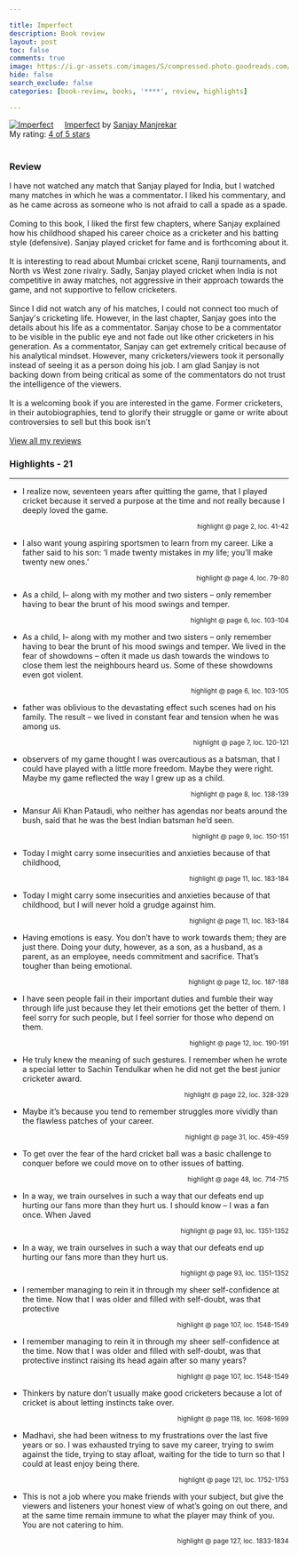 ```yaml
---

title: Imperfect
description: Book review
layout: post
toc: false
comments: true
image: https://i.gr-assets.com/images/S/compressed.photo.goodreads.com/books/1521875423l/37500863.jpg
hide: false
search_exclude: false
categories: [book-review, books, '****', review, highlights]

---
```

<a href="https://www.goodreads.com/book/show/37500863-imperfect" style="float: left; padding-right: 20px"><img border="0" alt="Imperfect" src="https://i.gr-assets.com/images/S/compressed.photo.goodreads.com/books/1521875423l/37500863.jpg" /></a><a href="https://www.goodreads.com/book/show/37500863-imperfect">Imperfect</a> by <a href="https://www.goodreads.com/author/show/7464174.Sanjay_Manjrekar">Sanjay Manjrekar</a><br/>
My rating: <a href="https://www.goodreads.com/review/show/3676699881">4 of 5 stars</a><br /><br />

### Review

I have not watched any match that Sanjay played for India, but I watched many matches in which he was a commentator. I liked his commentary, and as he came across as someone who is not afraid to call a spade as a spade. <br /><br />Coming to this book, I liked the first few chapters, where Sanjay explained how his childhood shaped his career choice as a cricketer and his batting style (defensive). Sanjay played cricket for fame and is forthcoming about it. <br /><br />It is interesting to read about Mumbai cricket scene, Ranji tournaments, and North vs West zone rivalry. Sadly, Sanjay played cricket when India is not competitive in away matches, not aggressive in their approach towards the game, and not supportive to fellow cricketers. <br /><br />Since I did not watch any of his matches, I could not connect too much of Sanjay's cricketing life. However, in the last chapter, Sanjay goes into the details about his life as a commentator. Sanjay chose to be a commentator to be visible in the public eye and not fade out like other cricketers in his generation. As a commentator, Sanjay can get extremely critical because of his analytical mindset. However, many cricketers/viewers took it personally instead of seeing it as a person doing his job. I am glad Sanjay is not backing down from being critical as some of the commentators do not trust the intelligence of the viewers. <br /><br />It is a welcoming book if you are interested in the game. Former cricketers, in their autobiographies, tend to glorify their struggle or game or write about controversies to sell but this book isn't
<br/><br/>
<a href="https://www.goodreads.com/review/list/110304968-ravi">View all my reviews</a>

### Highlights - 21

---

* I realize now, seventeen years after quitting the game, that I played cricket because it served a purpose at the time and not really because I deeply loved the game.

<p style="text-align: right;"><sup>highlight @ page 2, loc. 41-42</sup></p>

* I also want young aspiring sportsmen to learn from my career. Like a father said to his son: ‘I made twenty mistakes in my life; you’ll make twenty new ones.’

<p style="text-align: right;"><sup>highlight @ page 4, loc. 79-80</sup></p>

* As a child, I– along with my mother and two sisters – only remember having to bear the brunt of his mood swings and temper.

<p style="text-align: right;"><sup>highlight @ page 6, loc. 103-104</sup></p>

* As a child, I– along with my mother and two sisters – only remember having to bear the brunt of his mood swings and temper. We lived in the fear of showdowns – often it made us dash towards the windows to close them lest the neighbours heard us. Some of these showdowns even got violent.

<p style="text-align: right;"><sup>highlight @ page 6, loc. 103-105</sup></p>

* father was oblivious to the devastating effect such scenes had on his family. The result – we lived in constant fear and tension when he was among us.

<p style="text-align: right;"><sup>highlight @ page 7, loc. 120-121</sup></p>

* observers of my game thought I was overcautious as a batsman, that I could have played with a little more freedom. Maybe they were right. Maybe my game reflected the way I grew up as a child.

<p style="text-align: right;"><sup>highlight @ page 8, loc. 138-139</sup></p>

* Mansur Ali Khan Pataudi, who neither has agendas nor beats around the bush, said that he was the best Indian batsman he’d seen.

<p style="text-align: right;"><sup>highlight @ page 9, loc. 150-151</sup></p>

* Today I might carry some insecurities and anxieties because of that childhood,

<p style="text-align: right;"><sup>highlight @ page 11, loc. 183-184</sup></p>

* Today I might carry some insecurities and anxieties because of that childhood, but I will never hold a grudge against him.

<p style="text-align: right;"><sup>highlight @ page 11, loc. 183-184</sup></p>

* Having emotions is easy. You don’t have to work towards them; they are just there. Doing your duty, however, as a son, as a husband, as a parent, as an employee, needs commitment and sacrifice. That’s tougher than being emotional.

<p style="text-align: right;"><sup>highlight @ page 12, loc. 187-188</sup></p>

* I have seen people fail in their important duties and fumble their way through life just because they let their emotions get the better of them. I feel sorry for such people, but I feel sorrier for those who depend on them.

<p style="text-align: right;"><sup>highlight @ page 12, loc. 190-191</sup></p>

* He truly knew the meaning of such gestures. I remember when he wrote a special letter to Sachin Tendulkar when he did not get the best junior cricketer award.

<p style="text-align: right;"><sup>highlight @ page 22, loc. 328-329</sup></p>

* Maybe it’s because you tend to remember struggles more vividly than the flawless patches of your career.

<p style="text-align: right;"><sup>highlight @ page 31, loc. 459-459</sup></p>

* To get over the fear of the hard cricket ball was a basic challenge to conquer before we could move on to other issues of batting.

<p style="text-align: right;"><sup>highlight @ page 48, loc. 714-715</sup></p>

* In a way, we train ourselves in such a way that our defeats end up hurting our fans more than they hurt us. I should know – I was a fan once. When Javed

<p style="text-align: right;"><sup>highlight @ page 93, loc. 1351-1352</sup></p>

* In a way, we train ourselves in such a way that our defeats end up hurting our fans more than they hurt us.

<p style="text-align: right;"><sup>highlight @ page 93, loc. 1351-1352</sup></p>

* I remember managing to rein it in through my sheer self-confidence at the time. Now that I was older and filled with self-doubt, was that protective

<p style="text-align: right;"><sup>highlight @ page 107, loc. 1548-1549</sup></p>

* I remember managing to rein it in through my sheer self-confidence at the time. Now that I was older and filled with self-doubt, was that protective instinct raising its head again after so many years?

<p style="text-align: right;"><sup>highlight @ page 107, loc. 1548-1549</sup></p>

* Thinkers by nature don’t usually make good cricketers because a lot of cricket is about letting instincts take over.

<p style="text-align: right;"><sup>highlight @ page 118, loc. 1698-1699</sup></p>

* Madhavi, she had been witness to my frustrations over the last five years or so. I was exhausted trying to save my career, trying to swim against the tide, trying to stay afloat, waiting for the tide to turn so that I could at least enjoy being there.

<p style="text-align: right;"><sup>highlight @ page 121, loc. 1752-1753</sup></p>

* This is not a job where you make friends with your subject, but give the viewers and listeners your honest view of what’s going on out there, and at the same time remain immune to what the player may think of you. You are not catering to him.

<p style="text-align: right;"><sup>highlight @ page 127, loc. 1833-1834</sup></p>

